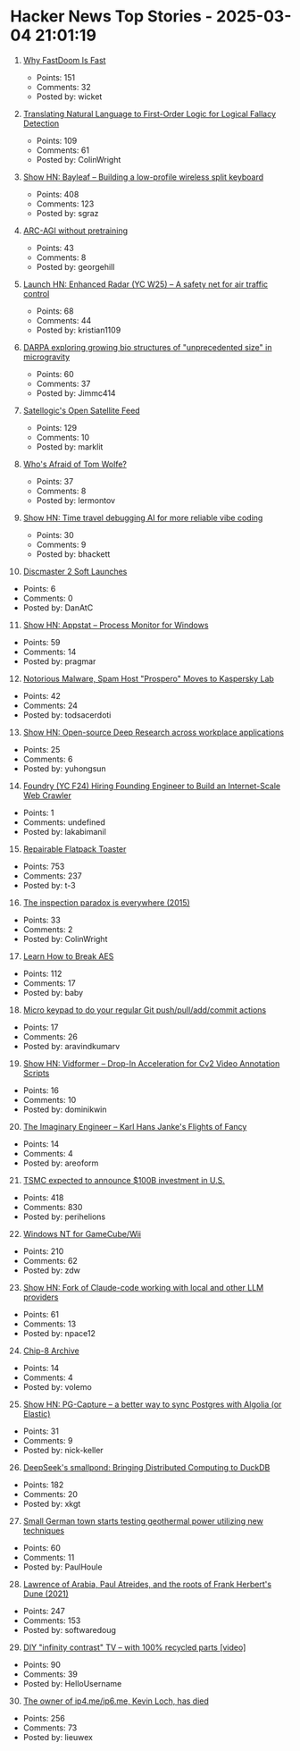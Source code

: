 # Hacker News Top Stories - 2025-03-04 21:01:19

1. [Why FastDoom Is Fast](https://fabiensanglard.net/fastdoom/index.html)
   - Points: 151
   - Comments: 32
   - Posted by: wicket

2. [Translating Natural Language to First-Order Logic for Logical Fallacy Detection](https://arxiv.org/abs/2405.02318)
   - Points: 109
   - Comments: 61
   - Posted by: ColinWright

3. [Show HN: Bayleaf – Building a low-profile wireless split keyboard](https://www.graz.io/articles/bayleaf-wireless-keyboard)
   - Points: 408
   - Comments: 123
   - Posted by: sgraz

4. [ARC-AGI without pretraining](https://iliao2345.github.io/blog_posts/arc_agi_without_pretraining/arc_agi_without_pretraining.html)
   - Points: 43
   - Comments: 8
   - Posted by: georgehill

5. [Launch HN: Enhanced Radar (YC W25) – A safety net for air traffic control](undefined)
   - Points: 68
   - Comments: 44
   - Posted by: kristian1109

6. [DARPA exploring growing bio structures of "unprecedented size" in microgravity](https://sam.gov/opp/426e5868fcf74dd4ada3768b00b09234/view)
   - Points: 60
   - Comments: 37
   - Posted by: Jimmc414

7. [Satellogic's Open Satellite Feed](https://tech.marksblogg.com/satellogic-open-data-feed.html)
   - Points: 129
   - Comments: 10
   - Posted by: marklit

8. [Who's Afraid of Tom Wolfe?](https://commonreader.wustl.edu/c/whos-afraid-of-tom-wolfe/)
   - Points: 37
   - Comments: 8
   - Posted by: lermontov

9. [Show HN: Time travel debugging AI for more reliable vibe coding](https://nut.new)
   - Points: 30
   - Comments: 9
   - Posted by: bhackett

10. [Discmaster 2 Soft Launches](https://discmaster.textfiles.com/news)
   - Points: 6
   - Comments: 0
   - Posted by: DanAtC

11. [Show HN: Appstat – Process Monitor for Windows](https://pragmar.com/appstat/)
   - Points: 59
   - Comments: 14
   - Posted by: pragmar

12. [Notorious Malware, Spam Host "Prospero" Moves to Kaspersky Lab](https://krebsonsecurity.com/2025/02/notorious-malware-spam-host-prospero-moves-to-kaspersky-lab/)
   - Points: 42
   - Comments: 24
   - Posted by: todsacerdoti

13. [Show HN: Open-source Deep Research across workplace applications](https://github.com/onyx-dot-app/onyx)
   - Points: 25
   - Comments: 6
   - Posted by: yuhongsun

14. [Foundry (YC F24) Hiring Founding Engineer to Build an Internet-Scale Web Crawler](https://www.ycombinator.com/companies/foundry/jobs/xtwLIsF-founding-engineer-large-scale-web-scraping-crawling)
   - Points: 1
   - Comments: undefined
   - Posted by: lakabimanil

15. [Repairable Flatpack Toaster](https://www.kaseyhou.com/#/repairable-flatpack-toaster/)
   - Points: 753
   - Comments: 237
   - Posted by: t-3

16. [The inspection paradox is everywhere (2015)](http://allendowney.blogspot.com/2015/08/the-inspection-paradox-is-everywhere.html)
   - Points: 33
   - Comments: 2
   - Posted by: ColinWright

17. [Learn How to Break AES](https://davidwong.fr/blockbreakers/)
   - Points: 112
   - Comments: 17
   - Posted by: baby

18. [Micro keypad to do your regular Git push/pull/add/commit actions](https://www.gitsyncpad.xyz/)
   - Points: 17
   - Comments: 26
   - Posted by: aravindkumarv

19. [Show HN: Vidformer – Drop-In Acceleration for Cv2 Video Annotation Scripts](https://github.com/ixlab/vidformer)
   - Points: 16
   - Comments: 10
   - Posted by: dominikwin

20. [The Imaginary Engineer – Karl Hans Janke's Flights of Fancy](https://www.cabinetmagazine.org/issues/29/lee.php)
   - Points: 14
   - Comments: 4
   - Posted by: areoform

21. [TSMC expected to announce $100B investment in U.S.](https://www.wsj.com/tech/trump-chip-maker-tsmc-expected-to-announce-100-billion-investment-in-u-s-02a44399)
   - Points: 418
   - Comments: 830
   - Posted by: perihelions

22. [Windows NT for GameCube/Wii](https://github.com/Wack0/entii-for-workcubes)
   - Points: 210
   - Comments: 62
   - Posted by: zdw

23. [Show HN: Fork of Claude-code working with local and other LLM providers](https://github.com/dnakov/anon-kode)
   - Points: 61
   - Comments: 13
   - Posted by: npace12

24. [Chip-8 Archive](https://johnearnest.github.io/chip8Archive/)
   - Points: 14
   - Comments: 4
   - Posted by: volemo

25. [Show HN: PG-Capture – a better way to sync Postgres with Algolia (or Elastic)](https://pg-capture.onrender.com/)
   - Points: 31
   - Comments: 9
   - Posted by: nick-keller

26. [DeepSeek's smallpond: Bringing Distributed Computing to DuckDB](https://mehdio.substack.com/p/duckdb-goes-distributed-deepseeks)
   - Points: 182
   - Comments: 20
   - Posted by: xkgt

27. [Small German town starts testing geothermal power utilizing new techniques](https://apnews.com/article/energy-transition-gas-geothermal-geretsried-germany-heat-electricity-89a356c70851938963314b3882377247)
   - Points: 60
   - Comments: 11
   - Posted by: PaulHoule

28. [Lawrence of Arabia, Paul Atreides, and the roots of Frank Herbert's Dune (2021)](https://reactormag.com/lawrence-of-arabia-paul-atreides-and-the-roots-of-frank-herberts-dune/)
   - Points: 247
   - Comments: 153
   - Posted by: softwaredoug

29. [DIY "infinity contrast" TV – with 100% recycled parts [video]](https://www.youtube.com/watch?v=qXrn4MqY1Wo)
   - Points: 90
   - Comments: 39
   - Posted by: HelloUsername

30. [The owner of ip4.me/ip6.me, Kevin Loch, has died](https://ip4only.me/)
   - Points: 256
   - Comments: 73
   - Posted by: lieuwex

